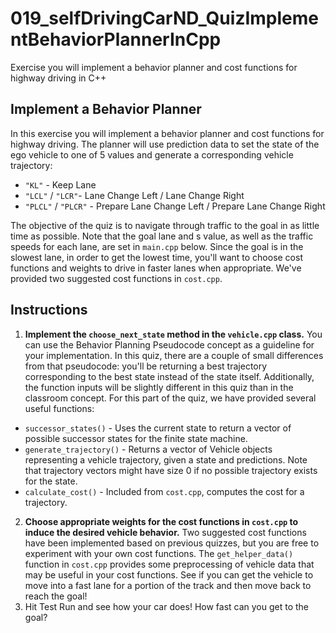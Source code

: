 # 019_selfDrivingCarND_QuizImplementBehaviorPlannerInCpp

Exercise you will implement a behavior planner and cost functions for highway driving in C++

## Implement a Behavior Planner
In this exercise you will implement a behavior planner and cost functions for highway driving. The planner will use prediction data to set the state of the ego vehicle to one of 5 values and generate a corresponding vehicle trajectory:

- `"KL"` - Keep Lane
- `"LCL"` / `"LCR"`- Lane Change Left / Lane Change Right
- `"PLCL"` / `"PLCR"` - Prepare Lane Change Left / Prepare Lane Change Right

The objective of the quiz is to navigate through traffic to the goal in as little time as possible. Note that the goal lane and s value, as well as the traffic speeds for each lane, are set in `main.cpp` below. Since the goal is in the slowest lane, in order to get the lowest time, you'll want to choose cost functions and weights to drive in faster lanes when appropriate. We've provided two suggested cost functions in `cost.cpp`.

## Instructions
1. **Implement the `choose_next_state` method in the `vehicle.cpp` class.** You can use the Behavior Planning Pseudocode concept as a guideline for your implementation. In this quiz, there are a couple of small differences from that pseudocode: you'll be returning a best trajectory corresponding to the best state instead of the state itself. Additionally, the function inputs will be slightly different in this quiz than in the classroom concept. For this part of the quiz, we have provided several useful functions:
  - `successor_states()` - Uses the current state to return a vector of possible successor states for the finite state machine.
  - `generate_trajectory()` - Returns a vector of Vehicle objects representing a vehicle trajectory, given a state and predictions. Note that trajectory vectors might have size 0 if no possible trajectory exists for the state.
  - `calculate_cost()` - Included from `cost.cpp`, computes the cost for a trajectory.

2. **Choose appropriate weights for the cost functions in `cost.cpp` to induce the desired vehicle behavior.** Two suggested cost functions have been implemented based on previous quizzes, but you are free to experiment with your own cost functions. The `get_helper_data()` function in `cost.cpp` provides some preprocessing of vehicle data that may be useful in your cost functions. See if you can get the vehicle to move into a fast lane for a portion of the track and then move back to reach the goal!
3. Hit Test Run and see how your car does! How fast can you get to the goal?


